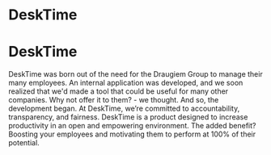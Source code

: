 # DeskTime

<h1 textAlign="center">DeskTime</h1>

DeskTime was born out of the need for the Draugiem Group to manage their many employees. An internal application was developed, and we soon realized that we'd made a tool that could be useful for many other companies. Why not offer it to them? - we thought. And so, the development began.
At DeskTime, we’re committed to accountability, transparency, and fairness. DeskTime is a product designed to increase productivity in an open and empowering environment. The added benefit? Boosting your employees and motivating them to perform at 100% of their potential.


